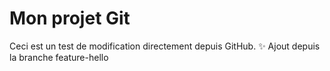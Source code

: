 ﻿# Mon projet Git

Ceci est un test de modification directement depuis GitHub.
✨ Ajout depuis la branche feature-hello
